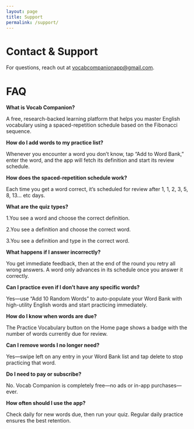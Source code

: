 ```yaml
---
layout: page
title: Support
permalink: /support/
---
```


# Contact & Support

For questions, reach out at [vocabcompanionapp@gmail.com](mailto:vocabcompanionapp@gmail.com).

# FAQ 

**What is Vocab Companion?**

A free, research-backed learning platform that helps you master English vocabulary using a spaced-repetition schedule based on the Fibonacci sequence.

**How do I add words to my practice list?**

Whenever you encounter a word you don’t know, tap “Add to Word Bank,” enter the word, and the app will fetch its definition and start its review schedule.

**How does the spaced-repetition schedule work?**

Each time you get a word correct, it’s scheduled for review after 1, 1, 2, 3, 5, 8, 13… etc days.

**What are the quiz types?**

1.You see a word and choose the correct definition.

2.You see a definition and choose the correct word.

3.You see a definition and type in the correct word.

**What happens if I answer incorrectly?**

You get immediate feedback, then at the end of the round you retry all wrong answers. A word only advances in its schedule once you answer it correctly.

**Can I practice even if I don’t have any specific words?**

Yes—use “Add 10 Random Words” to auto-populate your Word Bank with high-utility English words and start practicing immediately.

**How do I know when words are due?**

The Practice Vocabulary button on the Home page shows a badge with the number of words currently due for review.

**Can I remove words I no longer need?**

Yes—swipe left on any entry in your Word Bank list and tap delete to stop practicing that word.

**Do I need to pay or subscribe?**

No. Vocab Companion is completely free—no ads or in-app purchases—ever.

**How often should I use the app?**

Check daily for new words due, then run your quiz. Regular daily practice ensures the best retention.
